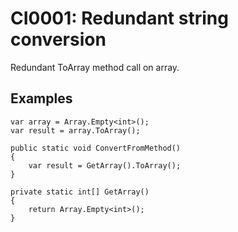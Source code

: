 # CI0001: Redundant string conversion
Redundant ToArray method call on array.

## Examples
```
var array = Array.Empty<int>();
var result = array.ToArray();
```

```
public static void ConvertFromMethod()
{
	var result = GetArray().ToArray();
}

private static int[] GetArray()
{
	return Array.Empty<int>();
}
```